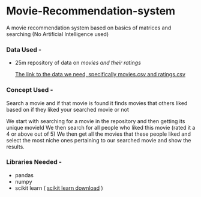 # Movie-Recommendation-system
A movie recommendation system based on basics of matrices and searching (No Artificial Intelligence used)

### Data Used - 
   - 25m repository of data on _*movies and their ratings*_

     [The link to the data we need, specifically movies.csv and ratings.csv](https://files.grouplens.org/datasets/movielens/ml-25m.zip)

### Concept Used - 

Search a movie and if that movie is found it finds movies that others liked based on if they liked your searched movie or not

We start with searching for a movie in the repository and then getting its unique movieId
We then search for all people who liked this movie (rated it a 4 or above out of 5)
We then get all the movies that these people liked and select the most niche ones pertaining to our searched movie and show the results.

### Libraries Needed - 
   - pandas
   - numpy
   - scikit learn  ( [scikit learn download](https://scikit-learn.org/stable/install.html) )
